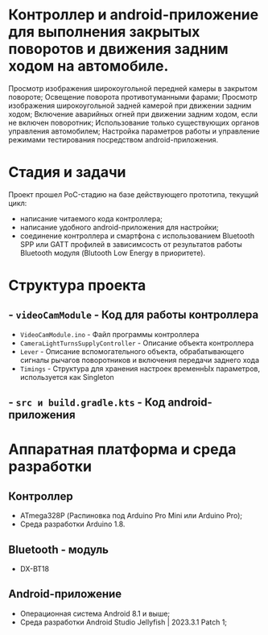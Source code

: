 # Контроллер и android-приложение для выполнения закрытых поворотов и движения задним ходом на автомобиле.
Просмотр изображения широкоугольной передней камеры в закрытом повороте;
Освещение поворота противотуманными фарами;
Просмотр изображения широкоугольной задней камерой при движении задним ходом;
Включение аварийных огней при движении задним ходом, если не включен поворотник;
Использование только существующих органов управления автомобилем;
Настройка параметров работы и управление режимами тестирования посредством android-приложения.

# Стадия и задачи
Проект прошел PoC-стадию на базе действующего прототипа,
текущий цикл:
- написание читаемого кода контроллера;
- написание удобного android-приложения для настройки;
- соединение контроллера и смартфона с использованием Bluetooth SPP или GATT профилей в зависимсость от результатов работы Bluetooth модуля (Blutooth Low Energy в приоритете).

# Структура проекта

## - `videoCamModule`      - Код для работы контроллера
- `VideoCamModule.ino`  - Файл программы контроллера
- `CameraLightTurnsSupplyController`              - Описание объекта контроллера
- `Lever`       - Описание вспомогательного объекта, обрабатывающего сигналы рычагов поворотников и включения передачи заднего хода
- `Timings`                - Структура для хранения настроек временнЫх параметров, используется как Singleton
## - `src и build.gradle.kts`      - Код android-приложения

# Аппаратная платформа и среда разработки

## Контроллер
- ATmega328P (Распиновка под Arduino Pro Mini или Arduino Pro);
- Среда разработки Arduino 1.8.

## Bluetooth - модуль

- DX-BT18

## Android-приложение
- Операционная система Android 8.1 и выше;
- Среда разработки Android Studio Jellyfish | 2023.3.1 Patch 1;
